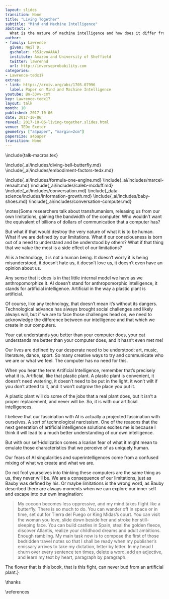 ```yaml
---
layout: slides
transition: None
title: "Living Together"
subtitle: "Mind and Machine Intelligence"
abstract: >
  What is the nature of machine intelligence and how does it differ from humans? In this talk we explore embodiment factors, the extent to which our intelligence is locked in and how this makes us fundamentally different form the machine intelligences we are creating around us.
author:
- family: Lawrence
  given: Neil D.
  gscholar: r3SJcvoAAAAJ
  institute: Amazon and University of Sheffield
  twitter: lawrennd
  url: http://inverseprobability.com
categories:
- Lawrence-tedx17
extras:
- link: https://arxiv.org/abs/1705.07996
  label: Paper on Mind and Machine Intelligence
youtube: Bn-33vv-cmY
key: Lawrence-tedx17
layout: talk
month: 10
published: 2017-10-06
date: 2017-10-06
reveal: 2017-10-06-living-together.slides.html
venue: TEDx Exeter
geometry: ["a4paper", "margin=2cm"]
papersize: a4paper
transition: None
---
```


\include{talk-macros.tex}

\include{_ai/includes/diving-bell-butterfly.md}
\include{_ai/includes/embodiment-factors-tedx.md}
<!--include{_ai/includes/sahelanthropus-tchadensis.md}-->
\include{_ai/includes/formula-one-engine.md}
\include{_ai/includes/marcel-renault.md}
\include{_ai/includes/caleb-mcduff.md}
\include{_ai/includes/conversation.md}
\include{_data-science/includes/information-growth.md}
\include{_ai/includes/baby-shoes.md}
\include{_ai/includes/conversation-computer.md}

\notes{Some researchers talk about transhumanism, releasing us from our own limitations, gaining the bandwidth of the computer. Who wouldn’t want the equivalent of billions of dollars of communication that a computer has?

But what if that would destroy the very nature of what it is to be human. What if we are defined by our limitations. What if our consciousness is born out of a need to understand and be understood by others? What if that thing that we value the most is a side effect of our limitations?

AI is a technology, it is not a human being. It doesn’t worry it is being misunderstood, it doesn’t hate us, it doesn’t love us, it doesn’t even have an opinion about us. 

Any sense that it does is in that little internal model we have as we anthropomorphize it. AI doesn’t stand for anthropomorphic intelligence, it stands for artificial intelligence. Artificial in the way a plastic plant is artificial.

Of course, like any technology, that doesn’t mean it’s without its dangers. Technological advance has always brought social challenges and likely always will, but if we are to face those challenges head on, we need to acknowledge the difference between our intelligence and that which we create in our computers. 

Your cat understands you better than your computer does, your cat understands me better than your computer does, and it hasn’t even met me!

Our lives are defined by our desperate need to be understood: art, music, literature, dance, sport. So many creative ways to try and communicate who we are or what we feel. The computer has no need for this.

When you hear the term Artificial Intelligence, remember that’s precisely what it is. Artificial, like that plastic plant. A plastic plant is convenient, it doesn’t need watering, it doesn’t need to be put in the light, it won’t wilt if you don’t attend to it, and it won’t outgrow the place you put it. 

A plastic plant will do some of the jobs that a real plant does, but it isn’t a proper replacement, and never will be. So, it is with our artificial intelligences. 

I believe that our fascination with AI is actually a projected fascination with ourselves. A sort of technological narcissism. One of the reasons that the next generation of artificial intelligence solutions excites me is because I think it will lead to a much better understanding of our own intelligence.

But with our self-idolization comes a Icarian fear of what it might mean to emulate those characteristics that we perceive of as uniquely human.

Our fears of AI singularities and superintelligences come from a confused mixing of what we create and what we are. 

Do not fool yourselves into thinking these computers are the same thing as us, they never will be.  We are a consequence of our limitations, just as Bauby was defined by his. Or maybe limitations is the wrong word, as Bauby described there are always moments when we can explore our inner self and escape into our own imagination: 

>My cocoon becomes less oppressive, and my mind takes flight like a butterfly. There is so much to do. You can wander off in space or in time, set out for Tierra del Fuego or King Midas’s court. 
> You can visit the woman you love, slide down beside her and stroke her still-sleeping face. You can build castles in Spain, steal the golden fleece, discover Atlantis, realize your childhood dreams and adult ambitions.  
> Enough rambling. My main task now is to compose the first of those bedridden travel notes so that I shall be ready when my publisher’s emissary arrives to take my dictation, letter by letter. In my head I churn over every sentence ten times, delete a word, add an adjective, and learn my text by heart, paragraph by paragraph.

The flower that is this book, that is this fight, can never bud from an artificial plant.}


\thanks

\references

